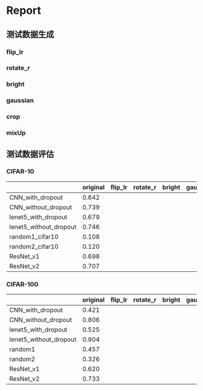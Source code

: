 # Report

## 测试数据生成

### flip_lr

### rotate_r

### bright

### gaussian

### crop

### mixUp

## 测试数据评估

### CIFAR-10

|                        | original | flip_lr | rotate_r | bright | gaussian | crop | mixUp |
| ---------------------- | -------- | ------- | -------- | ------ | -------- | ---- | ----- |
| CNN_with_dropout       | 0.642    |         |          |        |          |      |       |
| CNN_without_dropout    | 0.739    |         |          |        |          |      |       |
| lenet5_with_dropout    | 0.679    |         |          |        |          |      |       |
| lenet5_without_dropout | 0.746    |         |          |        |          |      |       |
| random1_cifar10        | 0.108    |         |          |        |          |      |       |
| random2_cifar10        | 0.120    |         |          |        |          |      |       |
| ResNet_v1              | 0.698    |         |          |        |          |      |       |
| ResNet_v2              | 0.707    |         |          |        |          |      |       |

### CIFAR-100

|                        | original | flip_lr | rotate_r | bright | gaussian | crop | mixUp |
| ---------------------- | -------- | ------- | -------- | ------ | -------- | ---- | ----- |
| CNN_with_dropout       | 0.421    |         |          |        |          |      |       |
| CNN_without_dropout    | 0.806    |         |          |        |          |      |       |
| lenet5_with_dropout    | 0.525    |         |          |        |          |      |       |
| lenet5_without_dropout | 0.904    |         |          |        |          |      |       |
| random1                | 0.457    |         |          |        |          |      |       |
| random2                | 0.326    |         |          |        |          |      |       |
| ResNet_v1              | 0.620    |         |          |        |          |      |       |
| ResNet_v2              | 0.733    |         |          |        |          |      |       |